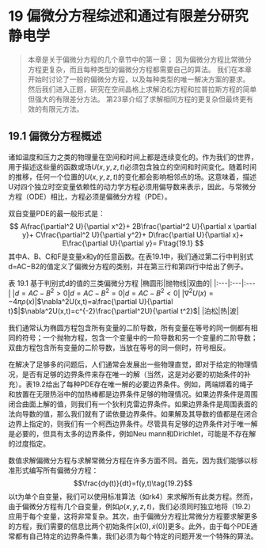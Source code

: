 # 19 偏微分方程综述和通过有限差分研究静电学

> 本章是关于偏微分方程的几个章节中的第一章；
> 因为偏微分方程比常微分方程更复杂，而且每种类型的偏微分方程都需要自己的算法。
> 我们在本章开始时讨论了一般的偏微分方程，以及每种类型的唯一解决方案的要求。
> 然后我们进入正题，研究在空间晶格上求解泊松方程和拉普拉斯方程的简单但强大的有限差分方法。
> 第23章介绍了求解相同方程的更复杂但最终更有效的有限元方法。

## 19.1 偏微分方程概述

诸如温度和压力之类的物理量在空间和时间上都是连续变化的。作为我们的世界，用于描述这些量的函数或场$U(x,y,z,t)$必须包含独立的空间和时间变化。随着时间的推移，任何一个位置的$U(x,y,z,t)$的变化都会影响相邻点的场。这意味着，描述U对四个独立时空变量依赖性的动力学方程必须用偏导数来表示，因此，与常微分方程（ODE）相比，方程必须是偏微分方程（PDE）。

双自变量PDE的最一般形式是：
$$
A\frac{\partial^2 U}{\partial x^2}+
2B\frac{\partial^2 U}{\partial x \partial y}+
C\frac{\partial^2 U}{\partial y^2}+
D\frac{\partial U}{\partial x}+
E\frac{\partial U}{\partial y}=
F\tag{19.1}
$$
其中A、B、C和F是变量x和y的任意函数。在表19.1中，我们通过第二行中判别式d=AC−B2的值定义了偏微分方程的类别，并在第三行和第四行中给出了例子。

表 19.1 基于判别式d的值的三类偏微分方程
|椭圆形|抛物线|双曲的|
|:---|:---|:---|
|$d=AC-B^2>0$|$d=AC-B^2=0$|$d=AC-B^2<0$|
|$\nabla^2U(x)=-4\pi\rho(x)$|$\nabla^2U(x,t)=a\frac{\partial U}{\partial t}$|$\nabla^2U(x,t)=c^{-2}\frac{\partial^2U}{\partial t^2}$|
|泊松|热|波|

我们通常认为椭圆方程包含所有变量的二阶导数，所有变量在等号的同一侧都有相同的符号；一个抛物方程，包含一个变量中的一阶导数和另一个变量的二阶导数；双曲方程包含所有变量的二阶导数，当放在等号的同一侧时，符号相反。

在解决了足够多的问题后，人们通常会发展出一些物理直觉，即对于给定的物理情况，是否有足够的边界条件来存在唯一的解（当然，这是对必要的初始条件的补充）。表19.2给出了每种PDE存在唯一解的必要边界条件。例如，两端绑着的绳子和放置在无限热浴中的加热棒都是边界条件足够的物理情况。如果边界条件是周围闭合曲面上解的值，则我们有一个狄利克雷边界条件。如果边界条件是周围表面的法向导数的值，那么我们就有了诺依曼边界条件。如果解及其导数的值都是在闭合边界上指定的，则我们有一个柯西边界条件。尽管具有足够的边界条件对于唯一解是必要的，但具有太多的边界条件，例如Neu mann和Dirichlet，可能是不存在解的过度指定。

数值求解偏微分方程与求解常微分方程在许多方面不同。首先，因为我们能够以标准形式编写所有偏微分方程：
$$\frac{dy(t)}{dt}=f(y,t)\tag{19.2}$$
以t为单个自变量，我们可以使用标准算法（如rk4）来求解所有此类方程。然而，由于偏微分方程有几个自变量，例如$\rho(x,y,z,t)$，我们必须同时独立地将（19.2）应用于每个变量，这将非常复杂。其次，由于偏微分方程比常微分方程要求解更多的方程，我们需要的信息比两个初始条件$[x(0),\dot{x}(0)]$更多。此外，由于每个PDE通常都有自己特定的边界条件集，我们必须为每个特定的问题开发一个特殊的算法。

